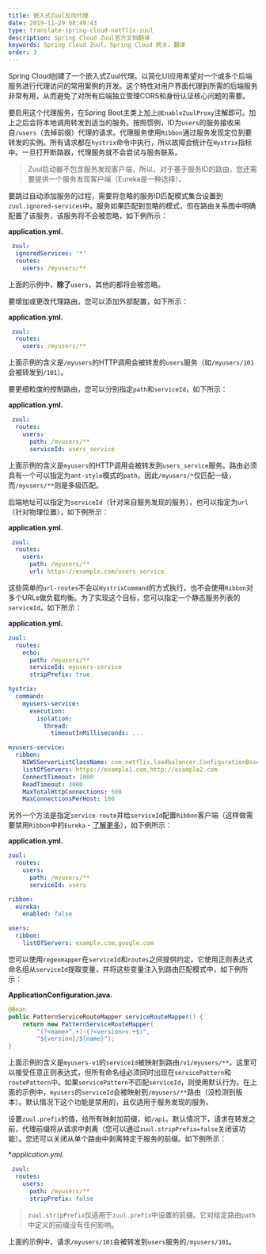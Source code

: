 ```yaml
---
title: 嵌入式Zuul反向代理
date: 2019-11-29 08:49:43
type: translate-spring-cloud-netflix-zuul
description: Spring Cloud Zuul官方文档翻译
keywords: Spring Cloud Zuul，Spring Cloud 网关，翻译
order: 3
---
```


Spring Cloud创建了一个嵌入式Zuul代理。以简化UI应用希望对一个或多个后端服务进行代理访问的常用案例的开发。这个特性对用户界面代理到所需的后端服务非常有用，从而避免了对所有后端独立管理CORS和身份认证核心问题的需要。

要启用这个代理服务，在Spring Boot主类上加上`@EnableZuulProxy`注解即可。加上之后会将本地调用转发到适当的服务。按照惯例，ID为`users`的服务接收来自`/users`（去掉前缀）代理的请求。代理服务使用`Ribbon`通过服务发现定位到要转发的实例。所有请求都在`hystrix`命令中执行，所以故障会统计在`Hystrix`指标中。一旦打开断路器，代理服务就不会尝试与服务联系。

> Zuul启动器不包含服务发现客户端，所以，对于基于服务ID的路由，您还需要提供一个服务发现客户端（Eureka是一种选择）。

要跳过自动添加服务的过程，需要将忽略的服务ID匹配模式集合设置到`zuul.ignored-services`中。服务如果匹配到忽略的模式，但在路由关系图中明确配置了该服务，该服务将不会被忽略，如下例所示：

**application.yml.** 

```yaml
 zuul:
  ignoredServices: '*'
  routes:
    users: /myusers/**
```

上面的示例中，**除了**`users`，其他的都将会被忽略。

要增加或更改代理路由，您可以添加外部配置，如下所示：

**application.yml.** 

```yaml
 zuul:
  routes:
    users: /myusers/**
```

上面示例的含义是`/myusers`的HTTP调用会被转发的`users`服务（如`/myusers/101`会被转发到`/101`）。

要更细粒度的控制路由，您可以分别指定`path`和`serviceId`，如下所示：

**application.yml.** 

```yaml
 zuul:
  routes:
    users:
      path: /myusers/**
      serviceId: users_service
```

上面示例的含义是`myusers`的HTTP调用会被转发到`users_service`服务。路由必须具有一个可以指定为`ant-style`模式的`path`，因此`/myusers/*`仅匹配一级，而`/myusers/**`则是多级匹配。

后端地址可以指定为`serviceId`（针对来自服务发现的服务），也可以指定为`url`（针对物理位置），如下例所示：

**application.yml.** 

```yaml
 zuul:
  routes:
    users:
      path: /myusers/**
      url: https://example.com/users_service
```

这些简单的`url-routes`不会以`HystrixCommand`的方式执行，也不会使用`Ribbon`对多个URLs做负载均衡。为了实现这个目标，您可以指定一个静态服务列表的`serviceId`，如下所示：

**application.yml.** 

```yaml
zuul:
  routes:
    echo:
      path: /myusers/**
      serviceId: myusers-service
      stripPrefix: true

hystrix:
  command:
    myusers-service:
      execution:
        isolation:
          thread:
            timeoutInMilliseconds: ...

myusers-service:
  ribbon:
    NIWSServerListClassName: com.netflix.loadbalancer.ConfigurationBasedServerList
    listOfServers: https://example1.com,http://example2.com
    ConnectTimeout: 1000
    ReadTimeout: 3000
    MaxTotalHttpConnections: 500
    MaxConnectionsPerHost: 100
```

另外一个方法是指定`service-route`并给`serviceId`配置`Ribbon`客户端（这样做需要禁用`Ribbon`中的`Eureka` - [了解更多](https://cloud.spring.io/spring-cloud-static/spring-cloud-netflix/2.1.3.RELEASE/single/spring-cloud-netflix.html#spring-cloud-ribbon-without-eureka)），如下例所示：

**application.yml.** 

```yaml
zuul:
  routes:
    users:
      path: /myusers/**
      serviceId: users

ribbon:
  eureka:
    enabled: false

users:
  ribbon:
    listOfServers: example.com,google.com
```

您可以使用`regexmapper`在`serviceId`和`routes`之间提供约定。它使用正则表达式命名组从`serviceId`提取变量，并将这些变量注入到路由匹配模式中，如下例所示：

**ApplicationConfiguration.java.**

```java
@Bean
public PatternServiceRouteMapper serviceRouteMapper() {
    return new PatternServiceRouteMapper(
        "(?<name>^.+)-(?<version>v.+$)",
        "${version}/${name}");
}
```

上面示例的含义是`myusers-v1`的`serviceId`被映射到路由`/v1/myusers/**`。这里可以接受任意正则表达式，但所有命名组必须同时出现在`servicePattern`和`routePattern`中。如果`servicePattern`不匹配`serviceId`，则使用默认行为。在上面的示例中，`myusers`的`serviceId`会被映射到`/myusers/**`路由（没检测到版本）。默认情况下这个功能是禁用的，且仅适用于服务发现的服务。

设置`zuul.prefix`的值，给所有映射加前缀，如`/api`。默认情况下，请求在转发之前，代理前缀将从请求中剥离（您可以通过`zuul.stripPrefix=false`关闭该功能）。您还可以关闭从单个路由中剥离特定于服务的前缀。如下例所示：

**application.yml.*

```yaml
 zuul:
  routes:
    users:
      path: /myusers/**
      stripPrefix: false
```

> `zuul.stripPrefix`仅适用于`zuul.prefix`中设置的前缀。它对给定路由`path`中定义的前缀没有任何影响。
  
上面的示例中，请求`/myusers/101`会被转发到`users`服务的`/myusers/101`。








